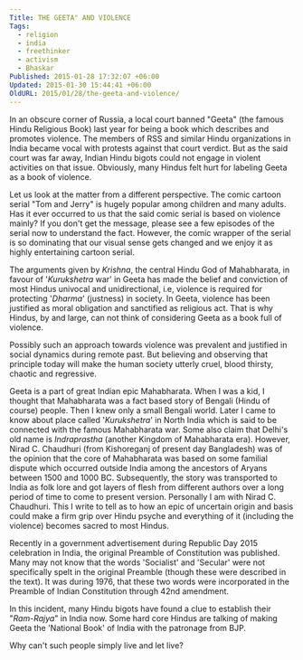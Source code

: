 ```yaml
---
Title: THE GEETA" AND VIOLENCE
Tags:
  - religion
  - india
  - freethinker
  - activism
  - Bhaskar
Published: 2015-01-28 17:32:07 +06:00
Updated: 2015-01-30 15:44:41 +06:00
OldURL: 2015/01/28/the-geeta-and-violence/
---
```


In an obscure corner of Russia, a local court banned "Geeta" (the famous Hindu Religious Book) last year for being a book which describes and promotes violence. The members of RSS and similar Hindu organizations in India became vocal with protests against that court verdict. But as the said court was far away, Indian Hindu bigots could not engage in violent activities on that issue. Obviously, many Hindus felt hurt for labeling Geeta as a book of violence.

Let us look at the matter from a different perspective. The comic cartoon serial "Tom and Jerry" is hugely popular among children and many adults. Has it ever occurred to us that the said comic serial is based on violence mainly? If you don't get the message, please see a few episodes of the serial now to understand the fact. However, the comic wrapper of the serial is so dominating that our visual sense gets changed and we enjoy it as highly entertaining cartoon serial. 

The arguments given by <em>Krishna</em>, the central Hindu God of Mahabharata, in favour of '<em>Kurukshetra</em> war' in Geeta has made the belief and conviction of most Hindus univocal and unidirectional, i.e, violence is required for protecting '<em>Dharma</em>' (justness) in society. In Geeta, violence has been justified as moral obligation and sanctified as religious act. That is why Hindus, by and large, can not think of considering Geeta as a book full of violence.

Possibly such an approach towards violence was prevalent and justified in social dynamics during remote past. But believing and observing that principle today will make the human society utterly cruel, blood thirsty, chaotic and regressive. 

Geeta is a part of great Indian epic Mahabharata. When I was a kid, I thought that Mahabharata was a fact based story of Bengali (Hindu of course) people. Then I knew only a small Bengali world. Later I came to know about place called '<em>Kurukshetra</em>' in North India which is said to be connected with the famous Mahabharata war. Some also claim that Delhi's old name is <em>Indraprastha</em> (another Kingdom of Mahabharata era). However, Nirad C. Chaudhuri (from Kishoreganj of present day Bangladesh) was of the opinion that the core of Mahabharata was based on some familial dispute which occurred outside India among the ancestors of Aryans between 1500 and 1000 BC. Subsequently, the story was transported to India as folk lore and got layers of flesh from different authors over a long period of time to come to present version. Personally I am with Nirad C. Chaudhuri. This I write to tell as to how an epic of uncertain origin and basis could make a firm grip over Hindu psyche and everything of it (including the violence) becomes sacred to most Hindus. 

Recently in a government advertisement during Republic Day 2015 celebration in India, the original Preamble of Constitution was published. Many may not know that the words 'Socialist' and 'Secular' were not specifically spelt in the original Preamble (though these were described in the text). It was during 1976, that these two words were incorporated in the Preamble of Indian Constitution through 42nd amendment. 

In this incident, many Hindu bigots have found a clue to establish their "<em>Ram-Rajya</em>" in India now. Some hard core Hindus are talking of making Geeta the 'National Book' of India with the patronage from BJP. 

Why can't such people simply live and let live?
